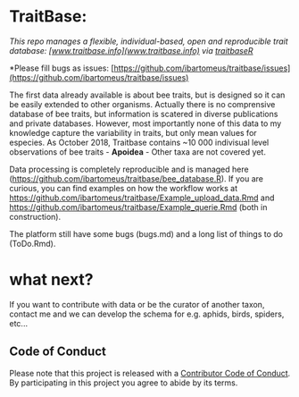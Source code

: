 # TraitBase:
*This repo manages a flexible, individual-based, open and reproducible trait database: [www.traitbase.info](www.traitbase.info) via [traitbaseR](https://github.com/metadevpro/traitbaser)*  

*Please fill bugs as issues: [https://github.com/ibartomeus/traitbase/issues](https://github.com/ibartomeus/traitbase/issues)

The first data already available is about bee traits, but is designed so it can be easily extended to other organisms. Actually there is no comprensive database of bee traits, but information is scatered in diverse publications and private databases. However, most importantly none of this data to my knowledge capture the variability in traits, but only mean values for especies. As October 2018, Traitbase contains ~10 000 indivisual level observations of bee traits - __Apoidea__ - Other taxa are not covered yet.

Data processing is completely reproducible and is managed here (https://github.com/ibartomeus/traitbase/bee_database.R). If you are curious, you can find examples on how the workflow works at https://github.com/ibartomeus/traitbase/Example_upload_data.Rmd and https://github.com/ibartomeus/traitbase/Example_querie.Rmd (both in construction). 

The platform still have some bugs (bugs.md) and a long list of things to do (ToDo.Rmd).

# what next?

If you want to contribute with data or be the curator of another taxon, contact me and we can develop the schema for e.g. aphids, birds, spiders, etc... 


## Code of Conduct

Please note that this project is released with a [Contributor Code of Conduct](CONDUCT.md). By participating in this project you agree to abide by its terms.



